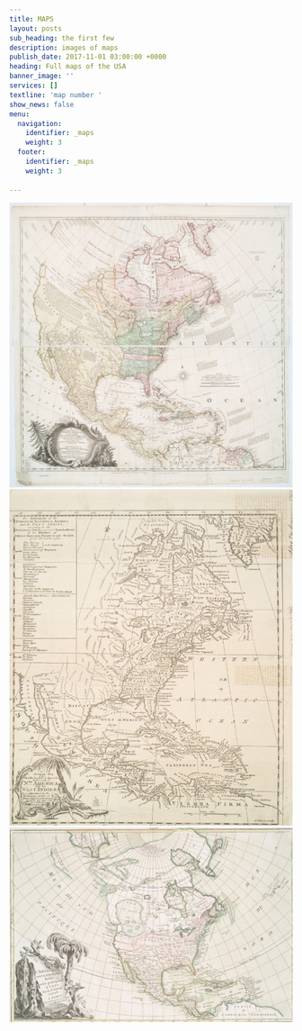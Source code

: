 ```yaml
---
title: MAPS
layout: posts
sub_heading: the first few
description: images of maps
publish_date: 2017-11-01 03:00:00 +0000
heading: Full maps of the USA
banner_image: ''
services: []
textline: 'map number '
show_news: false
menu:
  navigation:
    identifier: _maps
    weight: 3
  footer:
    identifier: _maps
    weight: 3

---
```

![](/uploads/25.jpg)![](/uploads/26.jpg)![](/uploads/28.jpg)